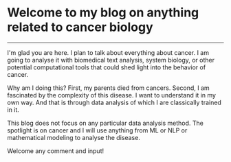 # Welcome to my blog on anything related to cancer biology
---

I'm glad you are here. I plan to talk about everything about cancer.  I am going to analyse it with biomedical text analysis, system biology, or other potential computational tools that could shed light into the behavior of cancer.

Why am I doing this?  First, my parents died from cancers.  Second, I am fascinated by the complexity of this disease. I want to understand it in my own way.  And that is through data analysis of which I are classically trained in it.

This blog does not focus on any particular data analysis method. The spotlight is on cancer and I will use anything from ML or NLP or mathematical modeling to analyse the disease.

Welcome any comment and input!
